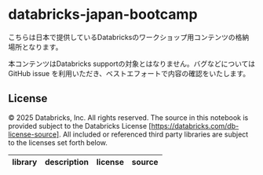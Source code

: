 # databricks-japan-bootcamp

こちらは日本で提供しているDatabricksのワークショップ用コンテンツの格納場所となります。

本コンテンツはDatabricks supportの対象とはなりません。バグなどについては GitHub issue を利用いただき、ベストエフォートで内容の確認をいたします。


## License

&copy; 2025 Databricks, Inc. All rights reserved. The source in this notebook is provided subject to the Databricks License [https://databricks.com/db-license-source].  All included or referenced third party libraries are subject to the licenses set forth below.

| library                                | description             | license    | source                                              |
|----------------------------------------|-------------------------|------------|-----------------------------------------------------|

